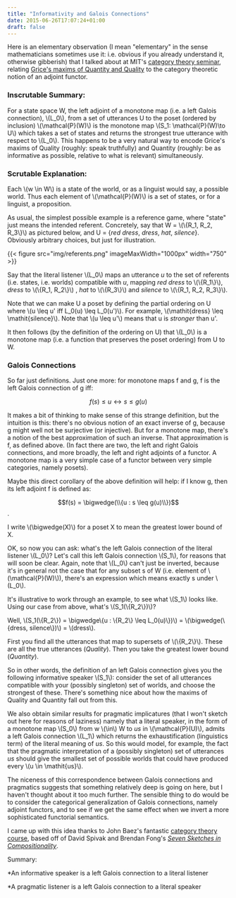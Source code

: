 ```yaml
---
title: "Informativity and Galois Connections"
date: 2015-06-26T17:07:24+01:00
draft: false
---
```



<script type="text/javascript" async
  src="https://cdnjs.cloudflare.com/ajax/libs/mathjax/2.7.5/latest.js?config=TeX-MML-AM_CHTML">
</script>

Here is an elementary observation (I mean "elementary" in the sense mathematicians sometimes use it: i.e. obvious if you already understand it, otherwise gibberish) that I talked about at MIT's [category theory seminar](http://brendanfong.com/seminar.html), relating [Grice's maxims of Quantity and Quality](http://www.glottopedia.org/index.php/Gricean_maxims) to the category theoretic notion of an adjoint functor.

### Inscrutable Summary:

For a state space W, the left adjoint of a monotone map (i.e. a left Galois connection), \\(L_0\\), from a set of utterances U to the poset (ordered by inclusion) \\(\mathcal{P}(W)\\) is the monotone map \\(S_1: \mathcal{P}(W)\to U\\) which takes a set of states and returns the strongest true utterance with respect to \\(L_0\\). This happens to be a very natural way to encode Grice's maxims of Quality (roughly: speak truthfully) and Quantity (roughly: be as informative as possible, relative to what is relevant) simultaneously.

### Scrutable Explanation:

Each \\(w \in W\\) is a state of the world, or as a linguist would say, a possible world. Thus each element of \\(\mathcal{P}(W)\\) is a set of states, or for a linguist, a proposition.

As usual, the simplest possible example is a reference game, where "state" just means the intended referent. Concretely, say that W = \\(\\{R_1, R_2, R_3\\}\\) as pictured below, and U = {*red dress*, *dress*, *hat*, *silence*}. Obviously arbitrary choices, but just for illustration.

{{< figure src="img/referents.png" imageMaxWidth="1000px" width="750" >}}

Say that the literal listener \\(L_0\\) maps an utterance *u* to the set of referents (i.e. states, i.e. worlds) compatible with *u*, mapping *red dress* to \\(\\{R_1\\}\\), *dress* to \\(\\{R_1, R_2\\}\\) , *hat* to \\(\\{R_3\\}\\) and *silence* to \\(\\{R_1, R_2, R_3\\}\\).

Note that we can make U a poset by defining the partial ordering on U where \\(u \leq u' iff L_0(u) \leq L_0(u')\\). For example, \\(\mathit{dress} \leq \mathit{silence}\\). Note that \\(u \leq u'\\) means that u is *stronger* than u'.

It then follows (by the definition of the ordering on U) that \\(L_0\\) is a monotone map (i.e. a function that preserves the poset ordering) from U to W.




### Galois Connections ###

<!-- The idea of a Galois connection (I think invented by Galois in his proof that there's no general formula for quintic equations) -->

So far just definitions. Just one more: for monotone maps f and g, f is the left Galois connection of g iff:

$$f(s) \leq u \leftrightarrow s \leq g(u)$$

It makes a bit of thinking to make sense of this strange definition, but the intuition is this: there's no obvious notion of an exact inverse of g, because g might well not be surjective (or injective). But for a monotone map, there's a notion of the best approximation of such an inverse. That approximation is f, as defined above. (In fact there are two, the left and right Galois connections, and more broadly, the left and right adjoints of a functor. A monotone map is a very simple case of a functor between very simple categories, namely posets).

Maybe this direct corollary of the above definition will help: if I know g, then its left adjoint f is defined as:

$$f(s) = \bigwedge(\\{u : s \leq g(u)\\})$$.

I write \\(\bigwedge(X)\\) for a poset X to mean the greatest lower bound of X.

OK, so now you can ask: what's the left Galois connection of the literal listener \\(L_0\\)? Let's call this left Galois connection \\(S_1\\), for reasons that will soon be clear. Again, note that \\(L_0\\) can't just be inverted, because it's in general not the case that for any subset s of W (i.e. element of \\(\mathcal{P}(W)\\)), there's an expression which means exactly s under \\(L_0\\).

It's illustrative to work through an example, to see what \\(S_1\\) looks like. Using our case from above, what's \\(S_1(\\{R_2\\})\\)?

Well, \\(S_1(\\{R_2\\}) = \bigwedge\\{u : \\{R_2\\} \leq L_0(u)\\})\\) = \\(\bigwedge(\\{dress, silence\\})\\) = \\(dress\\).

First you find all the utterances that map to supersets of \\(\\{R_2\\}\\). These are all the true utterances (*Quality*). Then you take the greatest lower bound (*Quantity*).

So in other words, the definition of an left Galois connection gives you the following informative speaker \\(S_1\\): consider the set of all utterances compatible with your (possibly singleton) set of worlds, and choose the strongest of these. There's something nice about how the maxims of Quality and Quantity fall out from this.

<!-- That's \\(\\{dress, silence\\}\\). Then you take the greatest lower bound.  -->





<!-- The notion of "Galois connection" formalizes "best approximation of the inverse of a monotone map between posets". (More abstractly, a Galois connection is a kind of adjoint functor, but that's by the by.) -->

We also obtain similar results for pragmatic implicatures (that I won't sketch out here for reasons of laziness) namely that a literal speaker, in the form of a monotone map \\(S_0\\) from w \\(\in\\) W to *us* in \\(\mathcal{P}(U)\\), admits a left Galois connection \\(L_1\\) which returns the exhaustification (linguistics term) of the literal meaning of *us*. So this would model, for example, the fact that the pragmatic interpretation of a (possibly singleton) set of utterances *us* should give the smallest set of possible worlds that could have produced every \\(u \in \mathit{us}\\).

The niceness of this correspondence between Galois connections and pragmatics suggests that something relatively deep is going on here, but I haven't thought about it too much further. The sensible thing to do would be to consider the categorical generalization of Galois connections, namely adjoint functors, and to see if we get the same effect when we invert a more sophisticated functorial semantics.

I came up with this idea thanks to John Baez's fantastic [category theory course](https://forum.azimuthproject.org/categories/applied-category-theory-course), based off of David Spivak and Brendan Fong's *[Seven Sketches in Compositionality](http://math.mit.edu/~dspivak/teaching/sp18/7Sketches.pdf)*.

Summary:

*An informative speaker is a left Galois connection to a literal listener

*A pragmatic listener is a left Galois connection to a literal speaker
